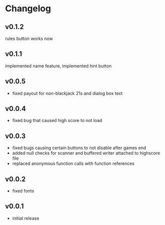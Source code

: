 Changelog
=========

v0.1.2
------
rules button works now

v0.1.1
------
implemented name feature, implemented hint button


v0.0.5
------
- fixed payout for non-blackjack 21s and dialog box text

v0.0.4
------
- fixed bug that caused high score to not load

v0.0.3
------
- fixed bugs causing certain buttons to not disable after games end
- added null checks for scanner and buffered writer attached to highscore file
- replaced anonymous function calls with function references

v0.0.2
------
- fixed fonts 

v0.0.1
-----
- initial release

